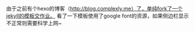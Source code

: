由于之前有个hexo的博客（http://blog.complexly.me）了，单纯fork了一个jekyll的模板交作业。
看了一下模板使用了google font的资源，如果侧边栏显示不正常则需要科学上网~